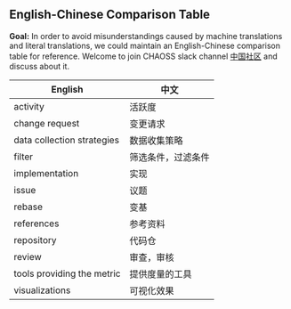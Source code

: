 ## English-Chinese Comparison Table

**Goal:** In order to avoid misunderstandings caused by machine translations and literal translations, we could maintain an English-Chinese comparison table for reference. Welcome to join CHAOSS slack channel [中国社区](https://chaoss-workspace.slack.com/archives/C0258G98SSX) and discuss about it.  

| English | 中文 |
| --- | --- |
| activity | 活跃度 |
| change request | 变更请求 |
| data collection strategies |  数据收集策略 |
| filter | 筛选条件，过滤条件 |
| implementation | 实现 |
| issue | 议题 |
| rebase | 变基 |
| references | 参考资料 |
| repository | 代码仓 |
| review | 审查，审核 |
| tools providing the metric | 提供度量的工具 |
| visualizations | 可视化效果 |